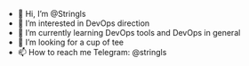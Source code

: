 - 👋 Hi, I’m @Stringls
- 👀 I’m interested in DevOps direction
- 🌱 I’m currently learning DevOps tools and DevOps in general
- 💞️ I’m looking for a сup of tee
- 📫 How to reach me Telegram:  @stringls 

<!---
Stringls/Stringls is a ✨ special ✨ repository because its `README.md` (this file) appears on your GitHub profile.
You can click the Preview link to take a look at your changes.
--->
